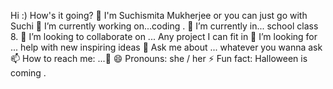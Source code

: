 Hi :) How's it going? 👋
I'm Suchismita Mukherjee or you can just go with Suchi
🔭 I’m currently working on...coding .
🌱 I’m currently in... school class 8.
👯 I’m looking to collaborate on ... Any project I can fit in
🤔 I’m looking for ... help with new inspiring ideas
💬 Ask me about ... whatever you wanna ask
📫 How to reach me: ...🤔
😄 Pronouns: she / her 
⚡ Fun fact: Halloween is coming .

<!---
Prosuchismita/Prosuchismita is a ✨ special ✨ repository because its `README.md` (this file) appears on your GitHub profile.
You can click the Preview link to take a look at your changes.
--->
